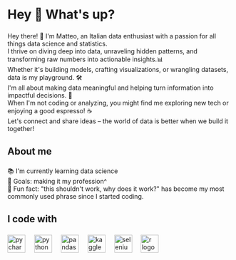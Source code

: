<h1 align="left">Hey 👋 What's up?</h1>

###

<p align="left">Hey there! 👋 I'm Matteo, an Italian data enthusiast with a passion for all things data science and statistics.<br>  
  I thrive on diving deep into data, unraveling hidden patterns, and transforming raw numbers into actionable insights.📊<br>  
  Whether it's building models, crafting visualizations, or wrangling datasets, data is my playground. 🛠️<br>  
  I'm all about making data meaningful and helping turn information into impactful decisions. 🚀<br>  
  When I'm not coding or analyzing, you might find me exploring new tech or enjoying a good espresso! ☕<br>  
  Let's connect and share ideas – the world of data is better when we build it together!</p>

###

<h2 align="left">About me</h2>

###

<p align="left">📚 I'm currently learning data science<br>🎯 Goals: making it my profession^<br>🎲 Fun fact: "this shouldn't work, why does it work?" has become my most commonly used phrase since I started coding.</p>

###

<h2 align="left">I code with</h2>

###

<div align="left">
  <img src="https://cdn.jsdelivr.net/gh/devicons/devicon/icons/pycharm/pycharm-original.svg" height="40" alt="pycharm logo"  />
  <img width="12" />
  <img src="https://cdn.jsdelivr.net/gh/devicons/devicon/icons/python/python-original.svg" height="40" alt="python logo"  />
  <img width="12" />
  <img src="https://cdn.jsdelivr.net/gh/devicons/devicon/icons/pandas/pandas-original.svg" height="40" alt="pandas logo"  />
  <img width="12" />
  <img src="https://cdn.jsdelivr.net/gh/devicons/devicon/icons/kaggle/kaggle-original.svg" height="40" alt="kaggle logo"  />
  <img width="12" />
  <img src="https://cdn.jsdelivr.net/gh/devicons/devicon/icons/selenium/selenium-original.svg" height="40" alt="selenium logo"  />
  <img width="12" />
  <img src="https://cdn.jsdelivr.net/gh/devicons/devicon/icons/r/r-original.svg" height="40" alt="r logo"  />
</div>

###
